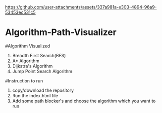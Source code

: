 

https://github.com/user-attachments/assets/337a981a-e303-4894-96a9-53453ec531c5

# Algorithm-Path-Visualizer
 #Algorithm Visualized
1. Breadth First Search(BFS)
2. A* Algorithm
3. Dijkstra's Algorithm
4. Jump Point Search Algorithm

#Instruction to run
1. copy/download the repository
2. Run the index.html file
3. Add some path blocker's and choose the algorithm which you want to run
